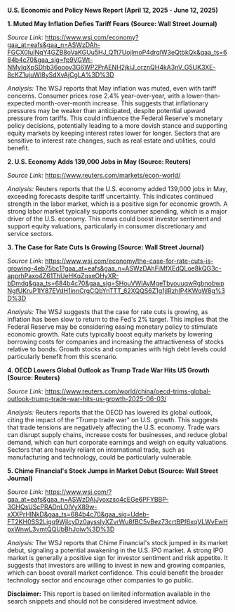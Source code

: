 **U.S. Economic and Policy News Report (April 12, 2025 - June 12, 2025)**

**1. Muted May Inflation Defies Tariff Fears (Source: Wall Street Journal)**

*Source Link:* https://www.wsj.com/economy?gaa_at=eafs&gaa_n=ASWzDAh-FGCX0IuINqY4GZB8oVaKGUu5HJ_QTt7UojlmoP4drqlW3eQtbkQk&gaa_ts=684b4c70&gaa_sig=fp9VGWt-NMyIqXpSDhb36oooy3G6WP2PrAENH2jkiJ_orznQH4kA3nV_G5UK3XE-8cKZ1ujuWI8ySdXvAjCgLA%3D%3D

*Analysis:* The WSJ reports that May inflation was muted, even with tariff concerns. Consumer prices rose 2.4% year-over-year, with a lower-than-expected month-over-month increase. This suggests that inflationary pressures may be weaker than anticipated, despite potential upward pressure from tariffs. This could influence the Federal Reserve's monetary policy decisions, potentially leading to a more dovish stance and supporting equity markets by keeping interest rates lower for longer. Sectors that are sensitive to interest rate changes, such as real estate and utilities, could benefit.

**2. U.S. Economy Adds 139,000 Jobs in May (Source: Reuters)**

*Source Link:* https://www.reuters.com/markets/econ-world/

*Analysis:* Reuters reports that the U.S. economy added 139,000 jobs in May, exceeding forecasts despite tariff uncertainty. This indicates continued strength in the labor market, which is a positive sign for economic growth. A strong labor market typically supports consumer spending, which is a major driver of the U.S. economy. This news could boost investor sentiment and support equity valuations, particularly in consumer discretionary and service sectors.

**3. The Case for Rate Cuts Is Growing (Source: Wall Street Journal)**

*Source Link:* https://www.wsj.com/economy/the-case-for-rate-cuts-is-growing-4eb75bc1?gaa_at=eafs&gaa_n=ASWzDAhFiMfXEdQLoe8kQG3c-apprhPaxo4Z61ThUeHKqZqxeOHyXR-bDmdq&gaa_ts=684b4c70&gaa_sig=SHouVWlAyMgeTbyouuqwRgbnobwpNgfUKruP1IY87EVdH1innCrgCQbYnTTT_62XQQS6Z1g1jlRzhlP4KWqW8g%3D%3D

*Analysis:* The WSJ suggests that the case for rate cuts is growing, as inflation has been slow to return to the Fed's 2% target. This implies that the Federal Reserve may be considering easing monetary policy to stimulate economic growth. Rate cuts typically boost equity markets by lowering borrowing costs for companies and increasing the attractiveness of stocks relative to bonds. Growth stocks and companies with high debt levels could particularly benefit from this scenario.

**4. OECD Lowers Global Outlook as Trump Trade War Hits US Growth (Source: Reuters)**

*Source Link:* https://www.reuters.com/world/china/oecd-trims-global-outlook-trump-trade-war-hits-us-growth-2025-06-03/

*Analysis:* Reuters reports that the OECD has lowered its global outlook, citing the impact of the "Trump trade war" on U.S. growth. This suggests that trade tensions are negatively affecting the U.S. economy. Trade wars can disrupt supply chains, increase costs for businesses, and reduce global demand, which can hurt corporate earnings and weigh on equity valuations. Sectors that are heavily reliant on international trade, such as manufacturing and technology, could be particularly vulnerable.

**5. Chime Financial's Stock Jumps in Market Debut (Source: Wall Street Journal)**

*Source Link:* https://www.wsj.com/?gaa_at=eafs&gaa_n=ASWzDAjJyoxzso4cEGe6PFYBBP-3GHQsUScPRADnLOlVyX89w-xXXPrHINkD&gaa_ts=684b4c70&gaa_sig=Udeb-FT2KH0SS2Ligq9WjlcyDz0ayssIyXZvrWu8fBC5vBez73crtBPf6xqVLWvEwHpxWnwL3vmtQQUbBhJoiw%3D%3D

*Analysis:* The WSJ reports that Chime Financial's stock jumped in its market debut, signaling a potential awakening in the U.S. IPO market. A strong IPO market is generally a positive sign for investor sentiment and risk appetite. It suggests that investors are willing to invest in new and growing companies, which can boost overall market confidence. This could benefit the broader technology sector and encourage other companies to go public.

**Disclaimer:** This report is based on limited information available in the search snippets and should not be considered investment advice.
